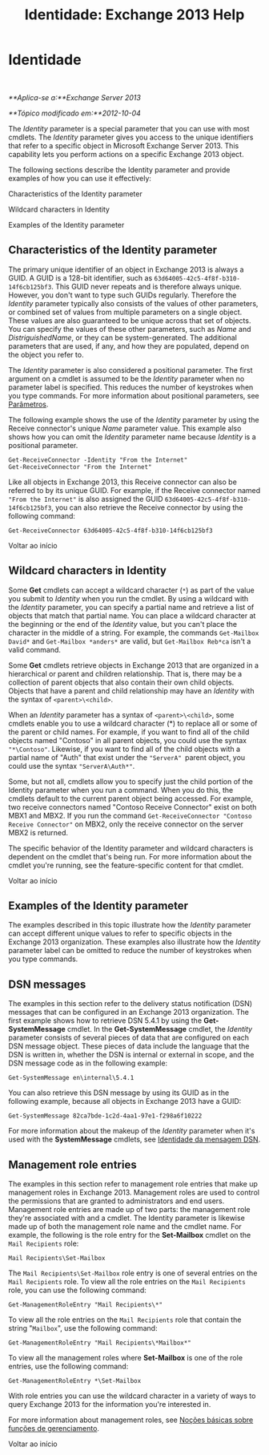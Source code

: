 ﻿---
title: 'Identidade: Exchange 2013 Help'
TOCTitle: Identidade
ms:assetid: e90fae91-37e7-4fdc-9170-44f0dc965c66
ms:mtpsurl: https://technet.microsoft.com/pt-br/library/Bb125042(v=EXCHG.150)
ms:contentKeyID: 50486923
ms.date: 03/28/2018
mtps_version: v=EXCHG.150
ms.translationtype: HT
---

# Identidade

 

_**Aplica-se a:**Exchange Server 2013_

_**Tópico modificado em:**2012-10-04_

The *Identity* parameter is a special parameter that you can use with most cmdlets. The *Identity* parameter gives you access to the unique identifiers that refer to a specific object in Microsoft Exchange Server 2013. This capability lets you perform actions on a specific Exchange 2013 object.

The following sections describe the Identity parameter and provide examples of how you can use it effectively:

Characteristics of the Identity parameter

Wildcard characters in Identity

Examples of the Identity parameter

## Characteristics of the Identity parameter

The primary unique identifier of an object in Exchange 2013 is always a GUID. A GUID is a 128-bit identifier, such as `63d64005-42c5-4f8f-b310-14f6cb125bf3`. This GUID never repeats and is therefore always unique. However, you don't want to type such GUIDs regularly. Therefore the *Identity* parameter typically also consists of the values of other parameters, or combined set of values from multiple parameters on a single object. These values are also guaranteed to be unique across that set of objects. You can specify the values of these other parameters, such as *Name* and *DistriguishedName*, or they can be system-generated. The additional parameters that are used, if any, and how they are populated, depend on the object you refer to.

The *Identity* parameter is also considered a positional parameter. The first argument on a cmdlet is assumed to be the *Identity* parameter when no parameter label is specified. This reduces the number of keystrokes when you type commands. For more information about positional parameters, see [Parâmetros](https://technet.microsoft.com/pt-br/library/bb124388\(v=exchg.150\)).

The following example shows the use of the *Identity* parameter by using the Receive connector's unique *Name* parameter value. This example also shows how you can omit the *Identity* parameter name because *Identity* is a positional parameter.

    Get-ReceiveConnector -Identity "From the Internet"
    Get-ReceiveConnector "From the Internet"

Like all objects in Exchange 2013, this Receive connector can also be referred to by its unique GUID. For example, if the Receive connector named `"From the Internet"` is also assigned the GUID `63d64005-42c5-4f8f-b310-14f6cb125bf3`, you can also retrieve the Receive connector by using the following command:

    Get-ReceiveConnector 63d64005-42c5-4f8f-b310-14f6cb125bf3

Voltar ao início

## Wildcard characters in Identity

Some **Get** cmdlets can accept a wildcard character (`*`) as part of the value you submit to *Identity* when you run the cmdlet. By using a wildcard with the *Identity* parameter, you can specify a partial name and retrieve a list of objects that match that partial name. You can place a wildcard character at the beginning or the end of the *Identity* value, but you can't place the character in the middle of a string. For example, the commands `Get-Mailbox David*` and `Get-Mailbox *anders*` are valid, but `Get-Mailbox Reb*ca` isn't a valid command.

Some **Get** cmdlets retrieve objects in Exchange 2013 that are organized in a hierarchical or parent and children relationship. That is, there may be a collection of parent objects that also contain their own child objects. Objects that have a parent and child relationship may have an *Identity* with the syntax of `<parent>\<child>`.

When an *Identity* parameter has a syntax of `<parent>\<child>`, some cmdlets enable you to use a wildcard character (\*) to replace all or some of the parent or child names. For example, if you want to find all of the child objects named "Contoso" in all parent objects, you could use the syntax `"*\Contoso"`. Likewise, if you want to find all of the child objects with a partial name of "Auth" that exist under the `"ServerA" `parent object, you could use the syntax `"ServerA\Auth*"`.

Some, but not all, cmdlets allow you to specify just the child portion of the Identity parameter when you run a command. When you do this, the cmdlets default to the current parent object being accessed. For example, two receive connectors named "Contoso Receive Connector" exist on both MBX1 and MBX2. If you run the command `Get-ReceiveConnector "Contoso Receive Connector"` on MBX2, only the receive connector on the server MBX2 is returned.

The specific behavior of the Identity parameter and wildcard characters is dependent on the cmdlet that's being run. For more information about the cmdlet you're running, see the feature-specific content for that cmdlet.

Voltar ao início

## Examples of the Identity parameter

The examples described in this topic illustrate how the *Identity* parameter can accept different unique values to refer to specific objects in the Exchange 2013 organization. These examples also illustrate how the *Identity* parameter label can be omitted to reduce the number of keystrokes when you type commands.

## DSN messages

The examples in this section refer to the delivery status notification (DSN) messages that can be configured in an Exchange 2013 organization. The first example shows how to retrieve DSN 5.4.1 by using the **Get-SystemMessage** cmdlet. In the **Get-SystemMessage** cmdlet, the *Identity* parameter consists of several pieces of data that are configured on each DSN message object. These pieces of data include the language that the DSN is written in, whether the DSN is internal or external in scope, and the DSN message code as in the following example:

    Get-SystemMessage en\internal\5.4.1

You can also retrieve this DSN message by using its GUID as in the following example, because all objects in Exchange 2013 have a GUID:

    Get-SystemMessage 82ca7bde-1c2d-4aa1-97e1-f298a6f10222

For more information about the makeup of the *Identity* parameter when it's used with the **SystemMessage** cmdlets, see [Identidade da mensagem DSN](dsn-message-identity-exchange-2013-help.md).

## Management role entries

The examples in this section refer to management role entries that make up management roles in Exchange 2013. Management roles are used to control the permissions that are granted to administrators and end users. Management role entries are made up of two parts: the management role they're associated with and a cmdlet. The Identity parameter is likewise made up of both the management role name and the cmdlet name. For example, the following is the role entry for the **Set-Mailbox** cmdlet on the `Mail Recipients` role:

    Mail Recipients\Set-Mailbox

The `Mail Recipients\Set-Mailbox` role entry is one of several entries on the `Mail Recipients` role. To view all the role entries on the `Mail Recipients` role, you can use the following command:

    Get-ManagementRoleEntry "Mail Recipients\*"

To view all the role entries on the `Mail Recipients` role that contain the string "`Mailbox`", use the following command:

    Get-ManagementRoleEntry "Mail Recipients\*Mailbox*"

To view all the management roles where **Set-Mailbox** is one of the role entries, use the following command:

    Get-ManagementRoleEntry *\Set-Mailbox

With role entries you can use the wildcard character in a variety of ways to query Exchange 2013 for the information you're interested in.

For more information about management roles, see [Noções básicas sobre funções de gerenciamento](understanding-management-roles-exchange-2013-help.md).

Voltar ao início

